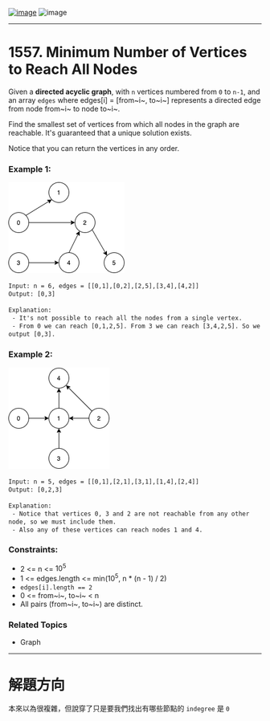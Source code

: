 [![image](https://img.shields.io/badge/Leetcode-Link-blue?logo=leetcode)](https://leetcode.com/problems/minimum-number-of-vertices-to-reach-all-nodes/)
![image](https://img.shields.io/badge/Difficulty-Medium-yellow)

---

# 1557. Minimum Number of Vertices to Reach All Nodes

Given a **directed acyclic graph**, with `n` vertices numbered from `0` to `n-1`, and an array `edges` where edges[i] = [from~i~, to~i~] represents a directed edge from node from~i~ to node to~i~.

Find the smallest set of vertices from which all nodes in the graph are reachable. It's guaranteed that a unique solution exists.

Notice that you can return the vertices in any order.

### Example 1:

![image](./image/untitled22.png)

```
Input: n = 6, edges = [[0,1],[0,2],[2,5],[3,4],[4,2]]
Output: [0,3]

Explanation:
 - It's not possible to reach all the nodes from a single vertex. 
 - From 0 we can reach [0,1,2,5]. From 3 we can reach [3,4,2,5]. So we output [0,3].
```

### Example 2:

![image](./image/untitled.png)

```
Input: n = 5, edges = [[0,1],[2,1],[3,1],[1,4],[2,4]]
Output: [0,2,3]

Explanation: 
 - Notice that vertices 0, 3 and 2 are not reachable from any other node, so we must include them. 
 - Also any of these vertices can reach nodes 1 and 4.
```

### Constraints:

- 2 <= n <= $10^5$
- 1 <= edges.length <= min($10^5$, n * (n - 1) / 2)
- `edges[i].length == 2`
- 0 <= from~i~, to~i~ < n
- All pairs (from~i~, to~i~) are distinct.

### Related Topics

- Graph
  
---

# 解題方向

本來以為很複雜，但說穿了只是要我們找出有哪些節點的 `indegree` 是 `0`